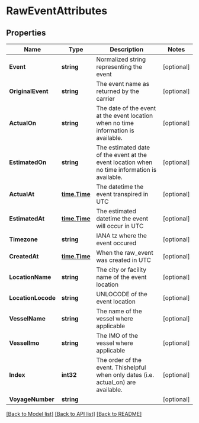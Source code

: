 # RawEventAttributes

## Properties

Name | Type | Description | Notes
------------ | ------------- | ------------- | -------------
**Event** | **string** | Normalized string representing the event | [optional] 
**OriginalEvent** | **string** | The event name as returned by the carrier | [optional] 
**ActualOn** | **string** | The date of the event at the event location when no time information is available.  | [optional] 
**EstimatedOn** | **string** | The estimated date of the event at the event location when no time information is available.  | [optional] 
**ActualAt** | [**time.Time**](time.Time.md) | The datetime the event transpired in UTC | [optional] 
**EstimatedAt** | [**time.Time**](time.Time.md) | The estimated datetime the event will occur in UTC | [optional] 
**Timezone** | **string** | IANA tz where the event occured | [optional] 
**CreatedAt** | [**time.Time**](time.Time.md) | When the raw_event was created in UTC | [optional] 
**LocationName** | **string** | The city or facility name of the event location | [optional] 
**LocationLocode** | **string** | UNLOCODE of the event location | [optional] 
**VesselName** | **string** | The name of the vessel where applicable | [optional] 
**VesselImo** | **string** | The IMO of the vessel where applicable | [optional] 
**Index** | **int32** | The order of the event. Thishelpful when only dates (i.e. actual_on) are available. | [optional] 
**VoyageNumber** | **string** |  | [optional] 

[[Back to Model list]](../README.md#documentation-for-models) [[Back to API list]](../README.md#documentation-for-api-endpoints) [[Back to README]](../README.md)


